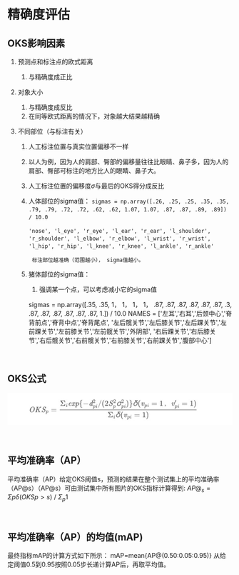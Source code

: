# 精确度评估

## OKS影响因素
1. 预测点和标注点的欧式距离
    1. 与精确度成正比

2. 对象大小
    1. 与精确度成反比
    2. 在同等欧式距离的情况下，对象越大结果越精确  

3. 不同部位（与标注有关）
    1. 人工标注位置与真实位置偏移不一样 
    2. 以人为例，因为人的肩部、臀部的偏移量往往比眼睛、鼻子多，因为人的肩部、臀部可标注的地方比人的眼睛、鼻子大。
    3. 人工标注位置的偏移度$\sigma$与最后的OKS得分成反比
    4. 人体部位的sigma值： `sigmas = np.array([.26, .25, .25, .35, .35, .79, .79, .72, .72, .62, .62, 1.07, 1.07, .87, .87, .89, .89]) / 10.0`
    
        `'nose', 'l_eye', 'r_eye', 'l_ear', 'r_ear', 'l_shoulder',
        'r_shoulder', 'l_elbow', 'r_elbow', 'l_wrist', 'r_wrist',
        'l_hip', 'r_hip', 'l_knee', 'r_knee', 'l_ankle', 'r_ankle'` 
        
            标注部位越准确（范围越小）， sigma值越小。           

    1. 猪体部位的sigma值：
        1. 强调某一个点，可以考虑减小它的sigma值

        sigmas = np.array([.35, .35, 1， 1， 1， 1，
        .87, .87, .87, .87, .87, .87, .3,
        .87, .87, .87, .87, .87, .87, 1.]) / 10.0
        NAMES = ['左耳','右耳','后颈中心','脊背前点','脊背中点','脊背尾点',
        '左后髋关节','左后膝关节','左后踝关节','左前踝关节','左前膝关节','左前髋关节','外阴部',
        '右后踝关节','右后膝关节','右后髋关节','右前髋关节','右前膝关节','右前踝关节','腹部中心']
   <br> 


## OKS公式 
![](media/15849348702840/15849354888717.jpg)

<br>

## 平均准确率（AP）
平均准确率（AP）给定OKS阈值s，预测的结果在整个测试集上的平均准确率（AP@s）（AP@s）可由测试集中所有图片的OKS指标计算得到:
$AP@_s=Σpδ(OKSp>s)\ /\ Σ_p1$

 
<br>

## 平均准确率（AP）的均值(mAP)
最终指标mAP的计算方式如下所示：
mAP=mean{AP@(0.50:0.05:0.95)}
从给定阈值0.5到0.95按照0.05步长递计算AP后，再取平均值。
